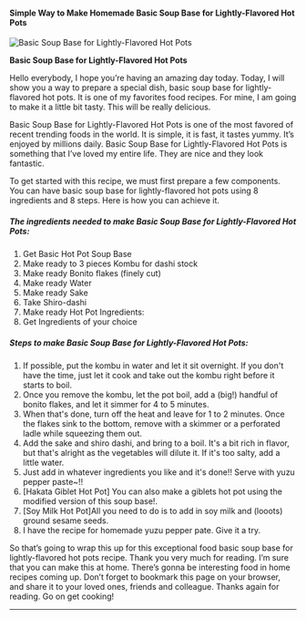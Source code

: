             

#### Simple Way to Make Homemade Basic Soup Base for Lightly-Flavored Hot Pots

![Basic Soup Base for Lightly-Flavored Hot Pots](https://img-global.cpcdn.com/recipes/5975910797803520/751x532cq70/basic-soup-base-for-lightly-flavored-hot-pots-recipe-main-photo.jpg)

**Basic Soup Base for Lightly-Flavored Hot Pots**

Hello everybody, I hope you’re having an amazing day today. Today, I will show you a way to prepare a special dish, basic soup base for lightly-flavored hot pots. It is one of my favorites food recipes. For mine, I am going to make it a little bit tasty. This will be really delicious.

Basic Soup Base for Lightly-Flavored Hot Pots is one of the most favored of recent trending foods in the world. It is simple, it is fast, it tastes yummy. It’s enjoyed by millions daily. Basic Soup Base for Lightly-Flavored Hot Pots is something that I’ve loved my entire life. They are nice and they look fantastic.

To get started with this recipe, we must first prepare a few components. You can have basic soup base for lightly-flavored hot pots using 8 ingredients and 8 steps. Here is how you can achieve it.

##### The ingredients needed to make Basic Soup Base for Lightly-Flavored Hot Pots:

1.  Get Basic Hot Pot Soup Base
2.  Make ready to 3 pieces Kombu for dashi stock
3.  Make ready Bonito flakes (finely cut)
4.  Make ready Water
5.  Make ready Sake
6.  Take Shiro-dashi
7.  Make ready Hot Pot Ingredients:
8.  Get Ingredients of your choice

##### Steps to make Basic Soup Base for Lightly-Flavored Hot Pots:

1.  If possible, put the kombu in water and let it sit overnight. If you don't have the time, just let it cook and take out the kombu right before it starts to boil.
2.  Once you remove the kombu, let the pot boil, add a (big!) handful of bonito flakes, and let it simmer for 4 to 5 minutes.
3.  When that's done, turn off the heat and leave for 1 to 2 minutes. Once the flakes sink to the bottom, remove with a skimmer or a perforated ladle while squeezing them out.
4.  Add the sake and shiro dashi, and bring to a boil. It's a bit rich in flavor, but that's alright as the vegetables will dilute it. If it's too salty, add a little water.
5.  Just add in whatever ingredients you like and it's done!! Serve with yuzu pepper paste~!!
6.  \[Hakata Giblet Hot Pot\] You can also make a giblets hot pot using the modified version of this soup base!.
7.  \[Soy Milk Hot Pot\]All you need to do is to add in soy milk and (looots) ground sesame seeds.
8.  I have the recipe for homemade yuzu pepper pate. Give it a try.

So that’s going to wrap this up for this exceptional food basic soup base for lightly-flavored hot pots recipe. Thank you very much for reading. I’m sure that you can make this at home. There’s gonna be interesting food in home recipes coming up. Don’t forget to bookmark this page on your browser, and share it to your loved ones, friends and colleague. Thanks again for reading. Go on get cooking!

* * *